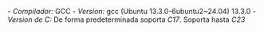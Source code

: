 *- Compilador:* GCC
*- Version:* gcc (Ubuntu 13.3.0-6ubuntu2~24.04) 13.3.0
*- Version de C:* De forma predeterminada soporta *C17*. Soporta hasta *C23*


